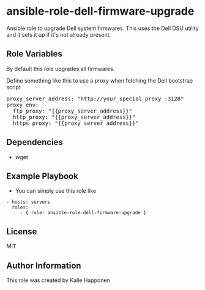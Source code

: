ansible-role-dell-firmware-upgrade
=========

Ansible role to upgrade Dell system firmwares. This uses the Dell DSU utility and it sets it up if it's not already present.


Role Variables
--------------
By default this role upgrades all firmwares.

Define something like this to use a proxy when fetching the Dell bootstrap script
<pre>
proxy_server_address: "http://your_special_proxy :3128"
proxy_env:
  ftp_proxy: "{{proxy_server_address}}"
  http_proxy: "{{proxy_server_address}}"
  https_proxy: "{{proxy_server_address}}"
</pre>

Dependencies
------------

 - wget

Example Playbook
----------------

* You can simply use this role like
```
- hosts: servers
  roles:
     - { role: ansible-role-dell-firmware-upgrade }
```
License
-------

MIT

Author Information
------------------

This role was created by Kalle Happonen
